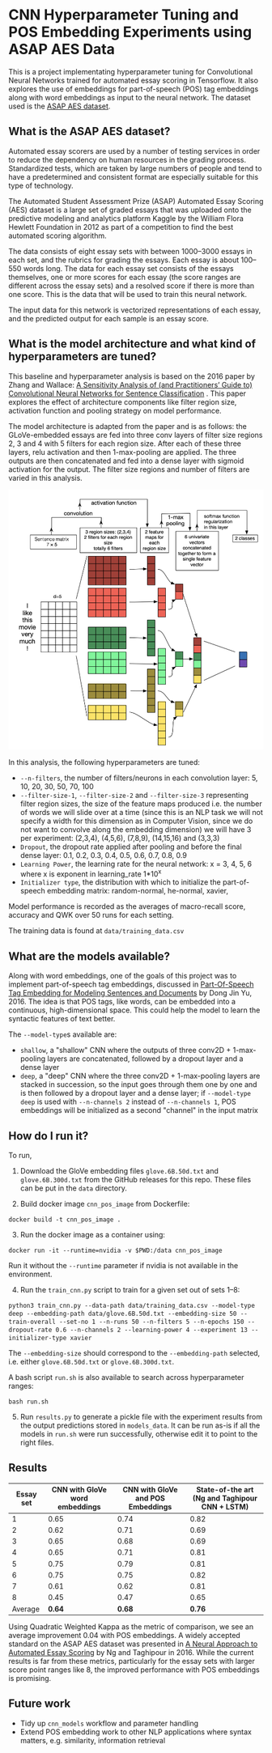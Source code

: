 # CNN Hyperparameter Tuning and POS Embedding Experiments using ASAP AES Data

This is a project implementating hyperparameter tuning for Convolutional Neural Networks trained for automated essay
scoring in Tensorflow. It also explores the use of embeddings for part-of-speech (POS) tag embeddings along with word embeddings as
input to the neural network. The dataset used is the [ASAP AES dataset](https://www.kaggle.com/c/asap-aes).

## What is the ASAP AES dataset?

Automated essay scorers are used by a number of testing services in order to reduce the dependency on human resources in
the grading process. Standardized tests, which are taken by large numbers of people and tend to have a predetermined and
consistent format are especially suitable for this type of technology.

The Automated Student Assessment Prize (ASAP) Automated Essay Scoring (AES) dataset is a large set of graded essays that
was uploaded onto the predictive modeling and analytics platform Kaggle by the William Flora Hewlett Foundation in 2012
as part of a competition to find the best automated scoring algorithm.

The data consists of eight essay sets with between 1000–3000 essays in each set, and the rubrics for grading the essays.
Each essay is about 100–550 words long. The data for each essay set consists of the essays themselves, one or more
scores for each essay (the score ranges are different across the essay sets) and a resolved score if there is more than
one score. This is the data that will be used to train this neural network.

The input data for this network is vectorized representations of each essay, and the predicted output for each sample is
an essay score.

## What is the model architecture and what kind of hyperparameters are tuned?

This baseline and hyperparameter analysis is based on the 2016 paper by Zhang and Wallace: [A Sensitivity Analysis of 
(and Practitioners’ Guide to) Convolutional Neural Networks for Sentence Classification](https://arxiv.org/pdf/1510.03820.pdf)
. This paper explores the effect of architecture components like filter region size, activation function and pooling
strategy on model performance.

The model architecture is adapted from the paper and is as follows: the GLoVe-embedded essays are fed into three conv
layers of filter size regions 2, 3 and 4 with 5 filters for each region size. After each of these three layers, relu
activation and then 1-max-pooling are applied. The three outputs are then concatenated and fed into a dense layer with
sigmoid activation for the output. The filter size regions and number of filters are varied in this analysis.

![](data/cnn.png)

In this analysis, the following hyperparameters are tuned:

* `--n-filters`, the number of filters/neurons in each convolution layer: 5, 10, 20, 30, 50, 70, 100
* `--filter-size-1`, `--filter-size-2` and `--filter-size-3` representing filter region sizes, the size of the feature
  maps produced i.e. the number of words we will slide over at a time (since this is an NLP task we will not specify a
  width for this dimension as in Computer Vision, since we do not want to convolve along the embedding dimension) we
  will have 3 per experiment: (2,3,4), (4,5,6), (7,8,9), (14,15,16) and (3,3,3)
* `Dropout`, the dropout rate applied after pooling and before the final dense layer: 0.1, 0.2, 0.3, 0.4, 0.5, 0.6, 0.7,
  0.8, 0.9
* `Learning Power`, the learning rate for the neural network: x = 3, 4, 5, 6 where x is exponent in learning_rate
  1\*10<sup>x</sup>
* `Initializer type`, the distribution with which to initialize the part-of-speech embedding matrix: random-normal,
  he-normal, xavier,

Model performance is recorded as the averages of macro-recall score, accuracy and QWK over 50 runs for each setting.

The training data is found at `data/training_data.csv`

## What are the models available?

Along with word embeddings, one of the goals of this project was to implement part-of-speech tag embeddings, discussed
in [Part-Of-Speech Tag Embedding for Modeling Sentences and Documents](https://escholarship.org/uc/item/0vk28220) by
Dong Jin Yu, 2016. The idea is that POS tags, like words, can be embedded into a continuous, high-dimensional space.
This could help the model to learn the syntactic features of text better.

The `--model-type`s available are:

* `shallow`, a "shallow" CNN where the outputs of three conv2D + 1-max-pooling layers are concatenated, followed by a
  dropout layer and a dense layer
* `deep`, a "deep" CNN where the three conv2D + 1-max-pooling layers are stacked in succession, so the input goes
  through them one by one and is then followed by a dropout layer and a dense layer; if `--model-type deep` is used
  with `--n-channels 2` instead of `--n-channels 1`, POS embeddings will be initialized as a second "channel" in the
  input matrix

## How do I run it?

To run,

1) Download the GloVe embedding files `glove.6B.50d.txt` and `glove.6B.300d.txt` from the GitHub releases for this repo. 
   These files can be put in the `data` directory.

2) Build docker image `cnn_pos_image` from Dockerfile:
```
docker build -t cnn_pos_image . 
```

3) Run the docker image as a container using:
```
docker run -it --runtime=nvidia -v $PWD:/data cnn_pos_image
```

Run it without the `--runtime` parameter if nvidia is not available in the environment.

4) Run the `train_cnn.py` script to train for a given set out of sets 1–8:
```
python3 train_cnn.py --data-path data/training_data.csv --model-type deep --embedding-path data/glove.6B.50d.txt --embedding-size 50 --train-overall --set-no 1 --n-runs 50 --n-filters 5 --n-epochs 150 --dropout-rate 0.6 --n-channels 2 --learning-power 4 --experiment 13 --initializer-type xavier
```

The `--embedding-size` should correspond to the `--embedding-path` selected, i.e. either `glove.6B.50d.txt`
or `glove.6B.300d.txt`.

A bash script `run.sh` is also available to search across hyperparameter ranges:
```
bash run.sh
```

5) Run `results.py` to generate a pickle file with the experiment results from the output predictions stored in
   `models_data`. It can be run as-is if all the models in `run.sh` were run successfully,  otherwise edit it to point 
   to the right files.

## Results

| Essay set | CNN with GloVe word embeddings | CNN with GloVe and POS Embeddings | State-of-the art (Ng and Taghipour CNN + LSTM) |
|-----------|--------------------------------|-----------------------------------|------------------------------------------------|
| 1         | 0.65                           | 0.74                              | 0.82                                           |
| 2         | 0.62                           | 0.71                              | 0.69                                           |
| 3         | 0.65                           | 0.68                              | 0.69                                           |
| 4         | 0.65                           | 0.71                              | 0.81                                           |
| 5         | 0.75                           | 0.79                              | 0.81                                           |
| 6         | 0.75                           | 0.75                              | 0.82                                           |
| 7         | 0.61                           | 0.62                              | 0.81                                           |
| 8         | 0.45                           | 0.47                              | 0.65                                           |
| Average   | **0.64**                           | **0.68**                              | **0.76**                                           |

Using Quadratic Weighted Kappa as the metric of comparison, we see an average improvement 0.04 with POS embeddings. A
widely accepted standard on the ASAP AES dataset was presented in
[A Neural Approach to Automated Essay Scoring](https://aclanthology.org/D16-1193.pdf) by Ng and Taghipour in 2016. While
the current results is far from these metrics, particularly for the essay sets with larger score point ranges like 8,
the improved performance with POS embeddings is promising.

## Future work

* Tidy up `cnn_models` workflow and parameter handling
* Extend POS embedding work to other NLP applications where syntax matters, e.g. similarity, information retrieval
